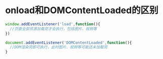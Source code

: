 # onload和DOMContentLoaded的区别

```js
window.addEventListener('load',function(){
  //页面全部资源加载完才会执行，包括图片、视频等
})

document.addEventListener('DOMContentLoaded',function(){
  //DOM渲染完即可执行，此时图片、视频等可能还未加载完
}
```